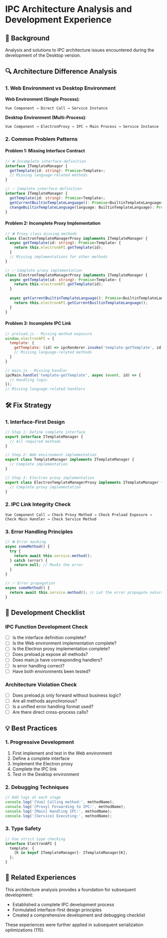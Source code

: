 # IPC Architecture Analysis and Development Experience

## 📝 Background

Analysis and solutions to IPC architecture issues encountered during the development of the Desktop version.

## 🔍 Architecture Difference Analysis

### 1. Web Environment vs Desktop Environment

**Web Environment (Single Process)**:
```
Vue Component → Direct Call → Service Instance
```

**Desktop Environment (Multi-Process)**:
```
Vue Component → ElectronProxy → IPC → Main Process → Service Instance
```

### 2. Common Problem Patterns

#### Problem 1: Missing Interface Contract
```typescript
// ❌ Incomplete interface definition
interface ITemplateManager {
  getTemplate(id: string): Promise<Template>;
  // Missing language-related methods
}

// ✅ Complete interface definition
interface ITemplateManager {
  getTemplate(id: string): Promise<Template>;
  getCurrentBuiltinTemplateLanguage(): Promise<BuiltinTemplateLanguage>;
  changeBuiltinTemplateLanguage(language: BuiltinTemplateLanguage): Promise<void>;
}
```

#### Problem 2: Incomplete Proxy Implementation
```typescript
// ❌ Proxy class missing methods
class ElectronTemplateManagerProxy implements ITemplateManager {
  async getTemplate(id: string): Promise<Template> {
    return this.electronAPI.getTemplate(id);
  }
  // Missing implementations for other methods
}

// ✅ Complete proxy implementation
class ElectronTemplateManagerProxy implements ITemplateManager {
  async getTemplate(id: string): Promise<Template> {
    return this.electronAPI.getTemplate(id);
  }
  
  async getCurrentBuiltinTemplateLanguage(): Promise<BuiltinTemplateLanguage> {
    return this.electronAPI.getCurrentBuiltinTemplateLanguage();
  }
}
```

#### Problem 3: Incomplete IPC Link
```javascript
// preload.js - Missing method exposure
window.electronAPI = {
  template: {
    getTemplate: (id) => ipcRenderer.invoke('template-getTemplate', id),
    // Missing language-related methods
  }
}

// main.js - Missing handler
ipcMain.handle('template-getTemplate', async (event, id) => {
  // Handling logic
});
// Missing language-related handlers
```

## 🛠️ Fix Strategy

### 1. Interface-First Design
```typescript
// Step 1: Define complete interface
export interface ITemplateManager {
  // All required methods
}

// Step 2: Web environment implementation
export class TemplateManager implements ITemplateManager {
  // Complete implementation
}

// Step 3: Electron proxy implementation
export class ElectronTemplateManagerProxy implements ITemplateManager {
  // Complete proxy implementation
}
```

### 2. IPC Link Integrity Check
```
Vue Component Call → Check Proxy Method → Check Preload Exposure → Check Main Handler → Check Service Method
```

### 3. Error Handling Principles
```typescript
// ❌ Error masking
async someMethod() {
  try {
    return await this.service.method();
  } catch (error) {
    return null; // Masks the error
  }
}

// ✅ Error propagation
async someMethod() {
  return await this.service.method(); // Let the error propagate naturally
}
```

## 🎯 Development Checklist

### IPC Function Development Check
- [ ] Is the interface definition complete?
- [ ] Is the Web environment implementation complete?
- [ ] Is the Electron proxy implementation complete?
- [ ] Does preload.js expose all methods?
- [ ] Does main.js have corresponding handlers?
- [ ] Is error handling correct?
- [ ] Have both environments been tested?

### Architecture Violation Check
- [ ] Does preload.js only forward without business logic?
- [ ] Are all methods asynchronous?
- [ ] Is a unified error handling format used?
- [ ] Are there direct cross-process calls?

## 💡 Best Practices

### 1. Progressive Development
1. First implement and test in the Web environment
2. Define a complete interface
3. Implement the Electron proxy
4. Complete the IPC link
5. Test in the Desktop environment

### 2. Debugging Techniques
```javascript
// Add logs at each stage
console.log('[Vue] Calling method:', methodName);
console.log('[Proxy] Forwarding to IPC:', methodName);
console.log('[Main] Handling IPC:', methodName);
console.log('[Service] Executing:', methodName);
```

### 3. Type Safety
```typescript
// Use strict type checking
interface ElectronAPI {
  template: {
    [K in keyof ITemplateManager]: ITemplateManager[K];
  };
}
```

## 🔗 Related Experiences

This architecture analysis provides a foundation for subsequent development:
- Established a complete IPC development process
- Formulated interface-first design principles
- Created a comprehensive development and debugging checklist

These experiences were further applied in subsequent serialization optimizations (115).